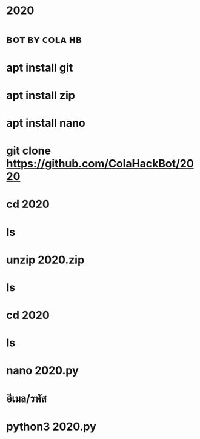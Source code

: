 # 2020
# ʙᴏᴛ ʙʏ ᴄᴏʟᴀ ʜʙ
# apt install git
# apt install zip
# apt install nano
# git clone https://github.com/ColaHackBot/2020
# cd 2020
# ls
# unzip 2020.zip
# ls
# cd 2020
# ls
# nano 2020.py
# อีเมล/รหัส
# python3 2020.py
